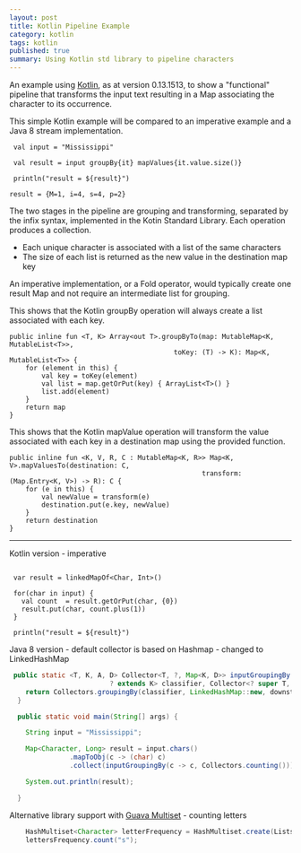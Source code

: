 ```yaml
---
layout: post
title: Kotlin Pipeline Example
category: kotlin
tags: kotlin
published: true
summary: Using Kotlin std library to pipeline characters
---
```


An example using [Kotlin](http://kotlinlang.org), as at version 0.13.1513, to show a "functional" pipeline that transforms the input text   resulting in a Map associating the character to its occurrence.

This simple Kotlin example will be compared to an imperative example and a Java 8 stream implementation.

~~~
 val input = "Mississippi"

 val result = input groupBy{it} mapValues{it.value.size()}

 println("result = ${result}")
~~~

~~~
result = {M=1, i=4, s=4, p=2}
~~~

The two stages in the pipeline are grouping and transforming, separated by the infix syntax, implemented in the Kotin Standard Library. Each operation produces a collection.

+ Each unique character is associated with a list of the same characters
+ The size of each list is returned as the new value in the destination map key

An imperative implementation, or a Fold operator, would typically  create one result Map and not require an intermediate list for grouping.

This shows that the Kotlin groupBy operation will always create a list associated with each key.

~~~
public inline fun <T, K> Array<out T>.groupByTo(map: MutableMap<K, MutableList<T>>, 
                                         toKey: (T) -> K): Map<K, MutableList<T>> {
    for (element in this) {
        val key = toKey(element)
        val list = map.getOrPut(key) { ArrayList<T>() }
        list.add(element)
    }
    return map
}
~~~

This shows that the Kotlin mapValue operation will transform the value associated with each key in a destination map using the provided function.

~~~
public inline fun <K, V, R, C : MutableMap<K, R>> Map<K, V>.mapValuesTo(destination: C,
                                                transform: (Map.Entry<K, V>) -> R): C {
    for (e in this) {
        val newValue = transform(e)
        destination.put(e.key, newValue)
    }
    return destination
}
~~~

___

Kotlin version - imperative

~~~

 var result = linkedMapOf<Char, Int>()

 for(char in input) {
   val count  = result.getOrPut(char, {0})
   result.put(char, count.plus(1))
 }

 println("result = ${result}")

~~~


Java 8 version - default collector is based on Hashmap - changed to LinkedHashMap

~~~java
 public static <T, K, A, D> Collector<T, ?, Map<K, D>> inputGroupingBy(Function<? super T,
                         ? extends K> classifier, Collector<? super T, A, D> downstream) {
    return Collectors.groupingBy(classifier, LinkedHashMap::new, downstream);
  }

  public static void main(String[] args) {

    String input = "Mississippi";

    Map<Character, Long> result = input.chars()
               .mapToObj(c -> (char) c)
               .collect(inputGroupingBy(c -> c, Collectors.counting()));

    System.out.println(result);

  }
~~~

Alternative library support with [Guava Multiset](https://code.google.com/p/guava-libraries/wiki/NewCollectionTypesExplained#Multiset
) - counting letters

~~~java
    HashMultiset<Character> letterFrequency = HashMultiset.create(Lists.charactersOf(input));
    lettersFrequency.count("s");
~~~

